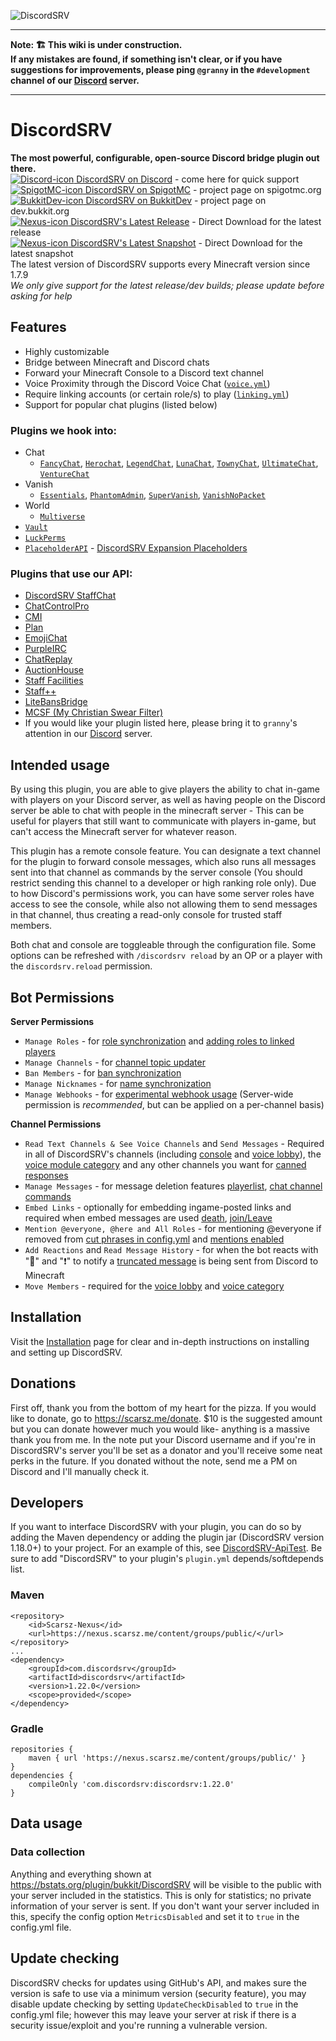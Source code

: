 ![DiscordSRV](https://lol.scarsz.me/AiKvTS/Logo-filled-stroke.png)  

***  
**Note: 🏗 This wiki is under construction.**  
**If any mistakes are found, if something isn't clear, or if you have suggestions for improvements, please ping `@granny` in the `#development` channel of our [Discord](https://discordsrv.com/discord) server.**  
***

# DiscordSRV
**The most powerful, configurable, open-source Discord bridge plugin out there.**  
[![Discord-icon](https://scarsz.me/di.png) DiscordSRV on Discord](https://discordsrv.com/discord) - come here for quick support  
[![SpigotMC-icon](https://www.spigotmc.org/favicon.ico) DiscordSRV on SpigotMC](https://www.spigotmc.org/resources/discordsrv.18494/) - project page on spigotmc.org  
[![BukkitDev-icon](https://bukkit.org/favicon.ico) DiscordSRV on BukkitDev](https://dev.bukkit.org/projects/discordsrv) - project page on dev.bukkit.org  
[![Nexus-icon](https://nexus.scarsz.me/favicon.png) DiscordSRV's Latest Release](https://get.discordsrv.com/) - Direct Download for the latest release  
[![Nexus-icon](https://nexus.scarsz.me/favicon.png) DiscordSRV's Latest Snapshot](https://snapshot.discordsrv.com/) - Direct Download for the latest snapshot  
The latest version of DiscordSRV supports every Minecraft version since 1.7.9  
_We only give support for the latest release/dev builds; please update before asking for help_
## Features
- Highly customizable
- Bridge between Minecraft and Discord chats
- Forward your Minecraft Console to a Discord text channel  
- Voice Proximity through the Discord Voice Chat ([`voice.yml`](../blob/master/src/main/resources/voice/en.yml))  
- Require linking accounts (or certain role/s) to play ([`linking.yml`](../blob/master/src/main/resources/linking/en.yml))  
- Support for popular chat plugins (listed below)  

### Plugins we hook into:  
* Chat
    * [`FancyChat`](https://www.spigotmc.org/resources/fancychat.32328/), [`Herochat`](https://www.spigotmc.org/resources/herochat.34305/updates), [`LegendChat`](https://www.spigotmc.org/resources/legendchat.6268/), [`LunaChat`](https://github.com/ucchyocean/LunaChat), [`TownyChat`](https://www.spigotmc.org/resources/towny-advanced.72694/), [`UltimateChat`](https://www.spigotmc.org/resources/ultimatechat.23767/), [`VentureChat`](https://www.spigotmc.org/resources/venturechat.771/)
* Vanish
    * [`Essentials`](https://www.spigotmc.org/resources/essentialsx.9089/), [`PhantomAdmin`](https://www.spigotmc.org/resources/phantomadmin.37845/), [`SuperVanish`](https://www.spigotmc.org/resources/supervanish-be-invisible.1331/), [`VanishNoPacket`](https://dev.bukkit.org/projects/vanish)
* World
    * [`Multiverse`](https://dev.bukkit.org/projects/multiverse-core/)
* [`Vault`](https://www.spigotmc.org/resources/vault.34315/)  
* [`LuckPerms`](https://luckperms.net/)
* [`PlaceholderAPI`](https://www.spigotmc.org/resources/placeholderapi.6245/)  - [DiscordSRV Expansion Placeholders](PAPI-Placeholders)
### Plugins that use our API:
* [DiscordSRV StaffChat](https://www.spigotmc.org/resources/discordsrv-staff-chat.44245/)
* [ChatControlPro](https://www.spigotmc.org/resources/chatcontrol-pro.10258/)
* [CMI](https://www.spigotmc.org/resources/cmi.3742/)
* [Plan](https://www.spigotmc.org/resources/plan-player-analytics.32536/)
* [EmojiChat](https://www.spigotmc.org/resources/emojichat.50955/)
* [PurpleIRC](https://www.spigotmc.org/resources/purpleirc.2836/)
* [ChatReplay](https://www.spigotmc.org/resources/chatreplay.28982/)
* [AuctionHouse](https://www.spigotmc.org/resources/auctionhouse.61836/)
* [Staff Facilities](https://www.spigotmc.org/resources/staff-facilities.13097/)
* [Staff++](https://www.spigotmc.org/resources/staff.83562/)
* [LiteBansBridge](https://www.spigotmc.org/resources/litebansbridge.76326/)
* [MCSF (My Christian Swear Filter)](https://www.spigotmc.org/resources/mcsf.54115/)
* If you would like your plugin listed here, please bring it to `granny`'s attention in our [Discord](https://discordsrv.com/discord) server.
## Intended usage
By using this plugin, you are able to give players the ability to chat in-game with players on your Discord server, as well as having people on the Discord server be able to chat with people in the minecraft server - This can be useful for players that still want to communicate with players in-game, but can't access the Minecraft server for whatever reason.  

This plugin has a remote console feature. You can designate a text channel for the plugin to forward console messages, which also runs all messages sent into that channel as commands by the server console (You should restrict sending this channel to a developer or high ranking role only). Due to how Discord's permissions work, you can have some server roles have access to see the console, while also not allowing them to send messages in that channel, thus creating a read-only console for trusted staff members.  

Both chat and console are toggleable through the configuration file. Some options can be refreshed with `/discordsrv reload` by an OP or a player with the `discordsrv.reload` permission.  

## Bot Permissions

__Server Permissions__  
* `Manage Roles` - for [role synchronization](https://config.discordsrv.com/synchronization/GroupRoleSynchronizationGroupsAndRolesToSync) and [adding roles to linked players](https://config.discordsrv.com/config/MinecraftDiscordAccountLinkedRoleNameToAddUserTo)  
* `Manage Channels` - for [channel topic updater](https://config.discordsrv.com/messages/ChannelTopicUpdaterChatChannelTopicFormat)  
* `Ban Members` - for [ban synchronization](https://config.discordsrv.com/synchronization/BanSynchronizationDiscordToMinecraft)  
* `Manage Nicknames` - for [name synchronization](https://config.discordsrv.com/synchronization/NicknameSynchronizationEnabled)  
* `Manage Webhooks` - for [experimental webhook usage](https://config.discordsrv.com/config/Experiment_WebhookChatMessageDelivery) (Server-wide permission is _recommended_, but can be applied on a per-channel basis)  

__Channel Permissions__  
* `Read Text Channels & See Voice Channels` and `Send Messages` - Required in all of DiscordSRV's channels (including [console](https://pkrok.me/config/DiscordConsoleChannelId) and [voice lobby](https://config.discordsrv.com/voice/Lobby%20channel)), the [voice module category](https://config.discordsrv.com/voice/Voice%20category) and any other channels you want for [canned responses](https://config.discordsrv.com/config/DiscordCannedResponses)  
* `Manage Messages` - for message deletion features [playerlist](https://config.discordsrv.com/config/DiscordChatChannelListCommandEnabled), [chat channel commands](https://config.discordsrv.com/config/DiscordChatChannelConsoleCommandEnabled)  
* `Embed Links` - optionally for embedding ingame-posted links and required when embed messages are used [death](https://config.discordsrv.com/messages/MinecraftPlayerDeathMessage), [join/Leave](https://config.discordsrv.com/messages/MinecraftPlayerJoinMessage)  
* `Mention @everyone, @here and All Roles` - for mentioning @everyone if removed from [cut phrases in config.yml](https://config.discordsrv.com/config/DiscordChatChannelBlockedPhrases) and [mentions enabled](https://config.discordsrv.com/config/DiscordChatChannelTranslateMentions)  
* `Add Reactions` and `Read Message History` - for when the bot reacts with "💬" and "❗" to notify a [truncated message](https://config.discordsrv.com/config/DiscordChatChannelTruncateLength) is being sent from Discord to Minecraft  
* `Move Members` - required for the [voice lobby](https://config.discordsrv.com/voice/Lobby%20channel) and [voice category](https://config.discordsrv.com/voice/Voice%20category)

## Installation  
Visit the [Installation](Installation) page for clear and in-depth instructions on installing and setting up DiscordSRV.  

## Donations
First off, thank you from the bottom of my heart for the pizza. If you would like to donate, go to https://scarsz.me/donate. $10 is the suggested amount but you can donate however much you would like- anything is a massive thank you from me. In the note put your Discord username and if you're in DiscordSRV's server you'll be set as a donator and you'll receive some neat perks in the future. If you donated without the note, send me a PM on Discord and I'll manually check it.  
## Developers
If you want to interface DiscordSRV with your plugin, you can do so by adding the Maven dependency or adding the plugin jar (DiscordSRV version 1.18.0+) to your project. For an example of this, see [DiscordSRV-ApiTest](/DiscordSRV/DiscordSRV-ApiTest). Be sure to add "DiscordSRV" to your plugin's `plugin.yml` depends/softdepends list.  
### Maven
```
<repository>
    <id>Scarsz-Nexus</id>
    <url>https://nexus.scarsz.me/content/groups/public/</url>
</repository>  
...  
<dependency>
    <groupId>com.discordsrv</groupId>
    <artifactId>discordsrv</artifactId>
    <version>1.22.0</version>
    <scope>provided</scope>
</dependency>
```  
### Gradle
```
repositories {
    maven { url 'https://nexus.scarsz.me/content/groups/public/' }
}  
dependencies {
    compileOnly 'com.discordsrv:discordsrv:1.22.0'
}
```  
## Data usage
### Data collection
Anything and everything shown at https://bstats.org/plugin/bukkit/DiscordSRV will be visible to the public with your server included in the statistics. This is only for statistics; no private information of your server is sent. If you don't want your server included in this, specify the config option `MetricsDisabled` and set it to `true` in the config.yml file.  

## Update checking
DiscordSRV checks for updates using GitHub's API, and makes sure the version is safe to use via a minimum version (security feature), you may disable update checking by setting `UpdateCheckDisabled` to `true` in the config.yml file; however this may leave your server at risk if there is a security issue/exploit and you're running a vulnerable version.   